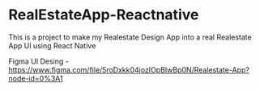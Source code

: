 # RealEstateApp-Reactnative
This is a project to make my Realestate Design App into a real Realestate App UI using React Native

Figma UI Desing - https://www.figma.com/file/5roDxkk04jozIOpBIwBp0N/Realestate-App?node-id=0%3A1
